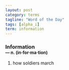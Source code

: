 ```yaml
---
layout: post
category: terms
tagline: "Word of the Day"
tags: [alpha_i]
term: information
---
```


<h3>Information<br/> <small>&mdash; n. (in<span>&middot;</span>for<span>&middot;</span>ma<span>&middot;</span>tion)</small></h3>
<p><ol>
<li>how soldiers march</li>
</ol></p>
